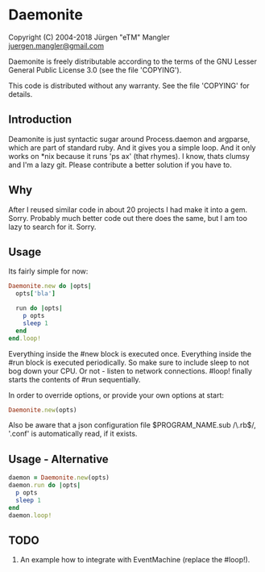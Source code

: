 # Daemonite

Copyright (C) 2004-2018 Jürgen "eTM" Mangler <juergen.mangler@gmail.com>

Daemonite is freely distributable according to the terms of the GNU Lesser General
Public License 3.0 (see the file 'COPYING').

This code is distributed without any warranty. See the file 'COPYING' for
details.

## Introduction

Deamonite is just syntactic sugar around Process.daemon and argparse, which are
part of standard ruby. And it gives you a simple loop. And it only works on
*nix because it runs 'ps ax' (that rhymes). I know, thats clumsy and I'm a lazy
git. Please contribute a better solution if you have to.

## Why

After I reused similar code in about 20 projects I had make it into a gem.
Sorry. Probably much better code out there does the same, but I am too lazy to
search for it. Sorry.

## Usage

Its fairly simple for now:

```ruby
Daemonite.new do |opts|
  opts['bla']

  run do |opts|
    p opts
    sleep 1
  end
end.loop!
```

Everything inside the #new block is executed once. Everything inside the #run
block is executed periodically. So make sure to include sleep to not bog down
your CPU. Or not - listen to network connections. #loop! finally starts the
contents of #run sequentially.

In order to override options, or provide your own options at start:

```ruby
Daemonite.new(opts)
```

Also be aware that a json configuration file $PROGRAM_NAME.sub /\.rb$/, '.conf'
is automatically read, if it exists.

## Usage - Alternative

```ruby
daemon = Daemonite.new(opts)
daemon.run do |opts|
  p opts
  sleep 1
end
daemon.loop!
```

## TODO

1. An example how to integrate with EventMachine (replace the #loop!).
